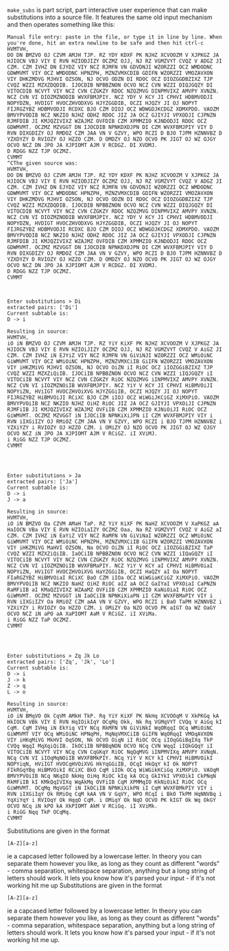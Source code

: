 `make_subs` is part script, part interactive user experience that can make substitutions into a source file. It features the same old input mechanism and then operates something like this:

    Manual file entry: paste in the file, or type it in line by line. When you're done, hit an extra newline to be safe and then hit ctrl-c 
    HVMTVH,
    DO DN BMZVO OJ CZVM AMJH TJP. RZ YDY KDXF PK NJHZ XCVOOZM V XJPKGZ JA HJIOCN VBJ VIY E RVN HZIODJIZY OCZMZ OJJ, NJ RZ VGMZVYT CVQZ V ADGZ JI CZM. CZM IVHZ DN EJYDZ VIY NCZ RJMFN VN GDVDNJI WZORZZI OCZ WMDODNC GDWMVMT VIY OCZ WMDODNC HPNZPH, MZNZVMXCDIB GDIFN WZORZZI VMOZAVXON VIY DHKZMDVG MJHVI OZSON, NJ OCVO ODZN DI RDOC OCZ DIOZGGDBZIXZ TJP CVQZ WZZI MZXZDQDIB. IJOCDIB NPBBZNON OCVO NCZ CVN WZZI DIQJGQZY DI VITOCDIB NCVYT VIY NCZ CVN CZGKZY RDOC NZQZMVG DINPMVIXZ AMVPY XVNZN. NCZ CVN VI DIOZMZNODIB WVXFBMJPIY. NCZ YDY V KCY JI CPHVI HDBMVODJI NOPYDZN, HVDIGT HVOCZHVODXVG HJYZGGDIB, OCZI HJQZY JI OJ NOPYT FIJRGZYBZ HDBMVODJI RCDXC BJO CZM DIOJ OCZ WDWGDJKCDGZ XDMXPDO. VAOZM BMVYPVODIB NCZ NKZIO NJHZ ODHZ RDOC JIZ JA OCZ GJIYJI VPXODJI CJPNZN RJMFDIB JI KMJQZIVIXZ WZAJMZ OVFDIB CZM XPMMZIO KJNDODJI RDOC OCZ GDWMVMT. OCZMZ MZVGGT DN IJOCDIB NPNKDXDJPN DI CZM WVXFBMJPIY VIY D RVN DIXGDIZY OJ RMDOZ CZM JAA VN V GZVY, WPO RCZI D BJO TJPM HZNNVBZ D YZXDYZY D RVIOZY OJ HZZO CZM. D OMDZY OJ NZO OCVO PK JIGT OJ WZ OJGY OCVO NCZ DN JPO JA XJPIOMT AJM V RCDGZ. DI XVDMJ.
    D RDGG NZZ TJP OCZMZ.
    CVMMT
    ^CThe given source was:
    HVMTVH,
    DO DN BMZVO OJ CZVM AMJH TJP. RZ YDY KDXF PK NJHZ XCVOOZM V XJPKGZ JA HJIOCN VBJ VIY E RVN HZIODJIZY OCZMZ OJJ, NJ RZ VGMZVYT CVQZ V ADGZ JI CZM. CZM IVHZ DN EJYDZ VIY NCZ RJMFN VN GDVDNJI WZORZZI OCZ WMDODNC GDWMVMT VIY OCZ WMDODNC HPNZPH, MZNZVMXCDIB GDIFN WZORZZI VMOZAVXON VIY DHKZMDVG MJHVI OZSON, NJ OCVO ODZN DI RDOC OCZ DIOZGGDBZIXZ TJP CVQZ WZZI MZXZDQDIB. IJOCDIB NPBBZNON OCVO NCZ CVN WZZI DIQJGQZY DI VITOCDIB NCVYT VIY NCZ CVN CZGKZY RDOC NZQZMVG DINPMVIXZ AMVPY XVNZN. NCZ CVN VI DIOZMZNODIB WVXFBMJPIY. NCZ YDY V KCY JI CPHVI HDBMVODJI NOPYDZN, HVDIGT HVOCZHVODXVG HJYZGGDIB, OCZI HJQZY JI OJ NOPYT FIJRGZYBZ HDBMVODJI RCDXC BJO CZM DIOJ OCZ WDWGDJKCDGZ XDMXPDO. VAOZM BMVYPVODIB NCZ NKZIO NJHZ ODHZ RDOC JIZ JA OCZ GJIYJI VPXODJI CJPNZN RJMFDIB JI KMJQZIVIXZ WZAJMZ OVFDIB CZM XPMMZIO KJNDODJI RDOC OCZ GDWMVMT. OCZMZ MZVGGT DN IJOCDIB NPNKDXDJPN DI CZM WVXFBMJPIY VIY D RVN DIXGDIZY OJ RMDOZ CZM JAA VN V GZVY, WPO RCZI D BJO TJPM HZNNVBZ D YZXDYZY D RVIOZY OJ HZZO CZM. D OMDZY OJ NZO OCVO PK JIGT OJ WZ OJGY OCVO NCZ DN JPO JA XJPIOMT AJM V RCDGZ. DI XVDMJ.
    D RDGG NZZ TJP OCZMZ.
    CVMMT



    Enter substitutions > Di
    extracted pairs: ['Di']
    Current subtable is:
    D -> i

    Resulting in source:
    HVMTVH,
    iO iN BMZVO OJ CZVM AMJH TJP. RZ YiY KiXF PK NJHZ XCVOOZM V XJPKGZ JA HJIOCN VBJ VIY E RVN HZIOiJIZY OCZMZ OJJ, NJ RZ VGMZVYT CVQZ V AiGZ JI CZM. CZM IVHZ iN EJYiZ VIY NCZ RJMFN VN GiViNJI WZORZZI OCZ WMiOiNC GiWMVMT VIY OCZ WMiOiNC HPNZPH, MZNZVMXCiIB GiIFN WZORZZI VMOZAVXON VIY iHKZMiVG MJHVI OZSON, NJ OCVO OiZN iI RiOC OCZ iIOZGGiBZIXZ TJP CVQZ WZZI MZXZiQiIB. IJOCiIB NPBBZNON OCVO NCZ CVN WZZI iIQJGQZY iI VITOCiIB NCVYT VIY NCZ CVN CZGKZY RiOC NZQZMVG iINPMVIXZ AMVPY XVNZN. NCZ CVN VI iIOZMZNOiIB WVXFBMJPIY. NCZ YiY V KCY JI CPHVI HiBMVOiJI NOPYiZN, HViIGT HVOCZHVOiXVG HJYZGGiIB, OCZI HJQZY JI OJ NOPYT FIJRGZYBZ HiBMVOiJI RCiXC BJO CZM iIOJ OCZ WiWGiJKCiGZ XiMXPiO. VAOZM BMVYPVOiIB NCZ NKZIO NJHZ OiHZ RiOC JIZ JA OCZ GJIYJI VPXOiJI CJPNZN RJMFiIB JI KMJQZIVIXZ WZAJMZ OVFiIB CZM XPMMZIO KJNiOiJI RiOC OCZ GiWMVMT. OCZMZ MZVGGT iN IJOCiIB NPNKiXiJPN iI CZM WVXFBMJPIY VIY i RVN iIXGiIZY OJ RMiOZ CZM JAA VN V GZVY, WPO RCZI i BJO TJPM HZNNVBZ i YZXiYZY i RVIOZY OJ HZZO CZM. i OMiZY OJ NZO OCVO PK JIGT OJ WZ OJGY OCVO NCZ iN JPO JA XJPIOMT AJM V RCiGZ. iI XViMJ.
    i RiGG NZZ TJP OCZMZ.
    CVMMT




    Enter substitutions > Ja
    extracted pairs: ['Ja']
    Current subtable is:
    D -> i
    J -> a

    Resulting in source:
    HVMTVH,
    iO iN BMZVO Oa CZVM AMaH TaP. RZ YiY KiXF PK NaHZ XCVOOZM V XaPKGZ aA HaIOCN VBa VIY E RVN HZIOiaIZY OCZMZ Oaa, Na RZ VGMZVYT CVQZ V AiGZ aI CZM. CZM IVHZ iN EaYiZ VIY NCZ RaMFN VN GiViNaI WZORZZI OCZ WMiOiNC GiWMVMT VIY OCZ WMiOiNC HPNZPH, MZNZVMXCiIB GiIFN WZORZZI VMOZAVXON VIY iHKZMiVG MaHVI OZSON, Na OCVO OiZN iI RiOC OCZ iIOZGGiBZIXZ TaP CVQZ WZZI MZXZiQiIB. IaOCiIB NPBBZNON OCVO NCZ CVN WZZI iIQaGQZY iI VITOCiIB NCVYT VIY NCZ CVN CZGKZY RiOC NZQZMVG iINPMVIXZ AMVPY XVNZN. NCZ CVN VI iIOZMZNOiIB WVXFBMaPIY. NCZ YiY V KCY aI CPHVI HiBMVOiaI NOPYiZN, HViIGT HVOCZHVOiXVG HaYZGGiIB, OCZI HaQZY aI Oa NOPYT FIaRGZYBZ HiBMVOiaI RCiXC BaO CZM iIOa OCZ WiWGiaKCiGZ XiMXPiO. VAOZM BMVYPVOiIB NCZ NKZIO NaHZ OiHZ RiOC aIZ aA OCZ GaIYaI VPXOiaI CaPNZN RaMFiIB aI KMaQZIVIXZ WZAaMZ OVFiIB CZM XPMMZIO KaNiOiaI RiOC OCZ GiWMVMT. OCZMZ MZVGGT iN IaOCiIB NPNKiXiaPN iI CZM WVXFBMaPIY VIY i RVN iIXGiIZY Oa RMiOZ CZM aAA VN V GZVY, WPO RCZI i BaO TaPM HZNNVBZ i YZXiYZY i RVIOZY Oa HZZO CZM. i OMiZY Oa NZO OCVO PK aIGT Oa WZ OaGY OCVO NCZ iN aPO aA XaPIOMT AaM V RCiGZ. iI XViMa.
    i RiGG NZZ TaP OCZMZ.
    CVMMT




    Enter substitutions > Zq Jk Lo
    extracted pairs: ['Zq', 'Jk', 'Lo']
    Current subtable is:
    D -> i
    J -> k
    Z -> q
    L -> o

    Resulting in source:
    HVMTVH,
    iO iN BMqVO Ok CqVM AMkH TkP. Rq YiY KiXF PK NkHq XCVOOqM V XkPKGq kA HkIOCN VBk VIY E RVN HqIOikIqY OCqMq Okk, Nk Rq VGMqVYT CVQq V AiGq kI CqM. CqM IVHq iN EkYiq VIY NCq RkMFN VN GiViNkI WqORqqI OCq WMiOiNC GiWMVMT VIY OCq WMiOiNC HPNqPH, MqNqVMXCiIB GiIFN WqORqqI VMOqAVXON VIY iHKqMiVG MkHVI OqSON, Nk OCVO OiqN iI RiOC OCq iIOqGGiBqIXq TkP CVQq WqqI MqXqiQiIB. IkOCiIB NPBBqNON OCVO NCq CVN WqqI iIQkGQqY iI VITOCiIB NCVYT VIY NCq CVN CqGKqY RiOC NqQqMVG iINPMVIXq AMVPY XVNqN. NCq CVN VI iIOqMqNOiIB WVXFBMkPIY. NCq YiY V KCY kI CPHVI HiBMVOikI NOPYiqN, HViIGT HVOCqHVOiXVG HkYqGGiIB, OCqI HkQqY kI Ok NOPYT FIkRGqYBq HiBMVOikI RCiXC BkO CqM iIOk OCq WiWGikKCiGq XiMXPiO. VAOqM BMVYPVOiIB NCq NKqIO NkHq OiHq RiOC kIq kA OCq GkIYkI VPXOikI CkPNqN RkMFiIB kI KMkQqIVIXq WqAkMq OVFiIB CqM XPMMqIO KkNiOikI RiOC OCq GiWMVMT. OCqMq MqVGGT iN IkOCiIB NPNKiXikPN iI CqM WVXFBMkPIY VIY i RVN iIXGiIqY Ok RMiOq CqM kAA VN V GqVY, WPO RCqI i BkO TkPM HqNNVBq i YqXiYqY i RVIOqY Ok HqqO CqM. i OMiqY Ok NqO OCVO PK kIGT Ok Wq OkGY OCVO NCq iN kPO kA XkPIOMT AkM V RCiGq. iI XViMk.
    i RiGG Nqq TkP OCqMq.
    CVMMT

Substitutions are given in the format

    [A-Z][a-z]

ie a capcased letter followed by a lowercase letter. In theory you can separate them however you like, as long as they count as different "words" - comma separation, whitespace separation, anything but a long string of letters should work. It lets you know how it's parsed your input - if it's not working hit me up
Substitutions are given in the format

    [A-Z][a-z]

ie a capcased letter followed by a lowercase letter. In theory you can separate them however you like, as long as they count as different "words" - comma separation, whitespace separation, anything but a long string of letters should work. It lets you know how it's parsed your input - if it's not working hit me up.
